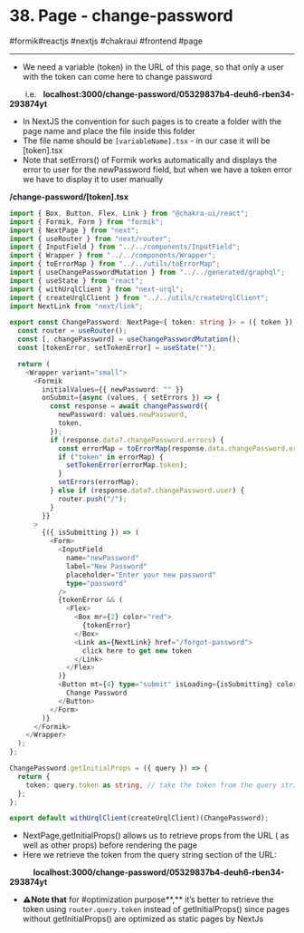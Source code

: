 # 38\. Page - change-password

#formik#reactjs ⁠⁠#nextjs #chakraui #frontend #page 

* * *

  

- We need a variable (token) in the URL of this page, so that only a user with the token can come here to change password

  i.e.   **localhost:3000/change-password/05329837b4\-deuh6-rben34-293874yt**

- In ⁠NextJS the convention for such pages is to create a folder with the page name and place the file inside this folder
- The file name should be `⁠[variableName].tsx`⁠ - in our case it will be \[token\].tsx
- Note that setErrors() of Formik works automatically and displays the error to user for the newPassword field, but when we have a token error we have to display it to user manually

  

**/change-password/\[token\].tsx**

```typescript
import { Box, Button, Flex, Link } from "@chakra-ui/react";
import { Formik, Form } from "formik";
import { NextPage } from "next";
import { useRouter } from "next/router";
import { InputField } from "../../components/InputField";
import { Wrapper } from "../../components/Wrapper";
import { toErrorMap } from "../../utils/toErrorMap";
import { useChangePasswordMutation } from "../../generated/graphql";
import { useState } from "react";
import { withUrqlClient } from "next-urql";
import { createUrqlClient } from "../../utils/createUrqlClient";
import NextLink from "next/link";

export const ChangePassword: NextPage<{ token: string }> = ({ token }) => {
  const router = useRouter();
  const [, changePassword] = useChangePasswordMutation();
  const [tokenError, setTokenError] = useState("");

  return (
    <Wrapper variant="small">
      <Formik
        initialValues={{ newPassword: "" }}
        onSubmit={async (values, { setErrors }) => {
          const response = await changePassword({
            newPassword: values.newPassword,
            token,
          });
          if (response.data?.changePassword.errors) {
            const errorMap = toErrorMap(response.data.changePassword.errors);
            if ("token" in errorMap) {
              setTokenError(errorMap.token);
            }
            setErrors(errorMap);
          } else if (response.data?.changePassword.user) {
            router.push("/");
          }
        }}
      >
        {({ isSubmitting }) => (
          <Form>
            <InputField
              name="newPassword"
              label="New Password"
              placeholder="Enter your new password"
              type="password"
            />
            {tokenError && (
              <Flex>
                <Box mr={2} color="red">
                  {tokenError}
                </Box>
                <Link as={NextLink} href="/forgot-password">
                  click here to get new token
                </Link>
              </Flex>
            )}
            <Button mt={4} type="submit" isLoading={isSubmitting} color="teal">
              Change Password
            </Button>
          </Form>
        )}
      </Formik>
    </Wrapper>
  );
};

ChangePassword.getInitialProps = ({ query }) => {
  return {
    token: query.token as string, // take the token from the query string section of URL and pass it to ResetPassword page as props
  };
};

export default withUrqlClient(createUrqlClient)(ChangePassword);
```

  

- NextPage,getInitialProps() allows us to retrieve props from the URL ( as well as other props) before rendering the page
- Here we retrieve the token from the query string section of the URL: 

   **localhost:3000/change-password/05329837b4\-deuh6-rben34-293874yt**  

- **⚠️Note that** for #optimization purpose**,** it’s better to retrieve the token using `router.query.token` instead of getInitialProps() since pages without getInitialProps() are optimized as static pages by NextJs